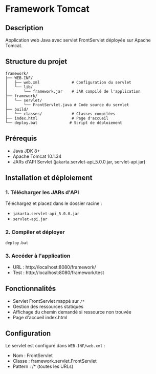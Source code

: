 # Framework Tomcat

## Description
Application web Java avec servlet FrontServlet déployée sur Apache Tomcat.

## Structure du projet
```
framework/
├── WEB-INF/
│   ├── web.xml              # Configuration du servlet
│   └── lib/
│       └── framework.jar    # JAR compilé de l'application
├── framework/
│   └── servlet/
│       └── FrontServlet.java # Code source du servlet
├── build/
│   └── classes/             # Classes compilées
├── index.html               # Page d'accueil
└── deploy.bat              # Script de déploiement
```

## Prérequis
- Java JDK 8+
- Apache Tomcat 10.1.34
- JARs d'API Servlet (jakarta.servlet-api_5.0.0.jar, servlet-api.jar)

## Installation et déploiement

### 1. Télécharger les JARs d'API
Téléchargez et placez dans le dossier racine :
- `jakarta.servlet-api_5.0.0.jar`
- `servlet-api.jar`

### 2. Compiler et déployer
```bash
deploy.bat
```

### 3. Accéder à l'application
- URL : http://localhost:8080/framework/
- Test : http://localhost:8080/framework/test

## Fonctionnalités
- Servlet FrontServlet mappé sur `/*`
- Gestion des ressources statiques
- Affichage du chemin demandé si ressource non trouvée
- Page d'accueil index.html

## Configuration
Le servlet est configuré dans `WEB-INF/web.xml` :
- Nom : FrontServlet
- Classe : framework.servlet.FrontServlet
- Pattern : /* (toutes les URLs)